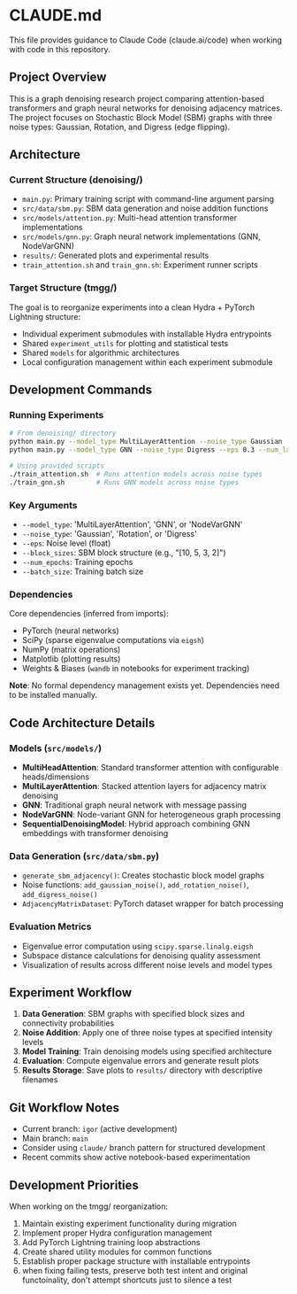 # CLAUDE.md

This file provides guidance to Claude Code (claude.ai/code) when working with code in this repository.

## Project Overview

This is a graph denoising research project comparing attention-based transformers and graph neural networks for denoising adjacency matrices. The project focuses on Stochastic Block Model (SBM) graphs with three noise types: Gaussian, Rotation, and Digress (edge flipping).

## Architecture

### Current Structure (denoising/)

- `main.py`: Primary training script with command-line argument parsing
- `src/data/sbm.py`: SBM data generation and noise addition functions
- `src/models/attention.py`: Multi-head attention transformer implementations  
- `src/models/gnn.py`: Graph neural network implementations (GNN, NodeVarGNN)
- `results/`: Generated plots and experimental results
- `train_attention.sh` and `train_gnn.sh`: Experiment runner scripts

### Target Structure (tmgg/)

The goal is to reorganize experiments into a clean Hydra + PyTorch Lightning structure:

- Individual experiment submodules with installable Hydra entrypoints
- Shared `experiment_utils` for plotting and statistical tests
- Shared `models` for algorithmic architectures
- Local configuration management within each experiment submodule

## Development Commands

### Running Experiments

```bash
# From denoising/ directory
python main.py --model_type MultiLayerAttention --noise_type Gaussian --eps 0.1 --num_heads 8 --num_layers 8
python main.py --model_type GNN --noise_type Digress --eps 0.3 --num_layers 1

# Using provided scripts
./train_attention.sh  # Runs attention models across noise types
./train_gnn.sh        # Runs GNN models across noise types
```

### Key Arguments

- `--model_type`: 'MultiLayerAttention', 'GNN', or 'NodeVarGNN'
- `--noise_type`: 'Gaussian', 'Rotation', or 'Digress'  
- `--eps`: Noise level (float)
- `--block_sizes`: SBM block structure (e.g., "[10, 5, 3, 2]")
- `--num_epochs`: Training epochs
- `--batch_size`: Training batch size

### Dependencies

Core dependencies (inferred from imports):

- PyTorch (neural networks)
- SciPy (sparse eigenvalue computations via `eigsh`)
- NumPy (matrix operations)
- Matplotlib (plotting results)
- Weights & Biases (`wandb` in notebooks for experiment tracking)

**Note**: No formal dependency management exists yet. Dependencies need to be installed manually.

## Code Architecture Details

### Models (`src/models/`)

- **MultiHeadAttention**: Standard transformer attention with configurable heads/dimensions
- **MultiLayerAttention**: Stacked attention layers for adjacency matrix denoising
- **GNN**: Traditional graph neural network with message passing
- **NodeVarGNN**: Node-variant GNN for heterogeneous graph processing
- **SequentialDenoisingModel**: Hybrid approach combining GNN embeddings with transformer denoising

### Data Generation (`src/data/sbm.py`)

- `generate_sbm_adjacency()`: Creates stochastic block model graphs
- Noise functions: `add_gaussian_noise()`, `add_rotation_noise()`, `add_digress_noise()`
- `AdjacencyMatrixDataset`: PyTorch dataset wrapper for batch processing

### Evaluation Metrics

- Eigenvalue error computation using `scipy.sparse.linalg.eigsh`
- Subspace distance calculations for denoising quality assessment
- Visualization of results across different noise levels and model types

## Experiment Workflow

1. **Data Generation**: SBM graphs with specified block sizes and connectivity probabilities
2. **Noise Addition**: Apply one of three noise types at specified intensity levels
3. **Model Training**: Train denoising models using specified architecture
4. **Evaluation**: Compute eigenvalue errors and generate result plots
5. **Results Storage**: Save plots to `results/` directory with descriptive filenames

## Git Workflow Notes

- Current branch: `igor` (active development)
- Main branch: `main`
- Consider using `claude/` branch pattern for structured development
- Recent commits show active notebook-based experimentation

## Development Priorities

When working on the tmgg/ reorganization:

1. Maintain existing experiment functionality during migration
2. Implement proper Hydra configuration management
3. Add PyTorch Lightning training loop abstractions
4. Create shared utility modules for common functions
5. Establish proper package structure with installable entrypoints
6. when fixing failing tests, preserve both test intent and original functoinality, don't attempt shortcuts just to silence a test

